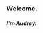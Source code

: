 ### Welcome.
##### I'm Audrey.

<!--
**Chalieta/Chalieta** is a ✨ _special_ ✨ repository because its `README.md` (this file) appears on your GitHub profile.

I'm a full-stack developer. I love working with MongoDB, Express, React, and Node.

I'm currently working on ***Twittale***, a social networking platform where Twitter-based writers can publish their writings without the hassle of creating threads of 280-character tweets.

How to reach me:
Email - chalietaudreylia@gmail.com
LinkedIn - linkedin.com/in/chalieta
Website - audreylia.com
